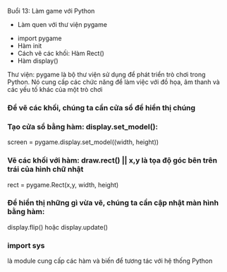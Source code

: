 Buổi 13: Làm game với Python
- Làm quen với thư viện pygame
+ import pygame
+ Hàm init
+ Cách vẽ các khối: Hàm Rect()
+ Hàm display()


Thư viện: pygame là bộ thư viện sử dụng để phát triển trò chơi trong Python. Nó cung cấp các chức năng để làm việc với đồ họa, âm thanh và các yếu tố khác của một trò chơi


### Để vẽ các khối, chúng ta cần cửa sổ để hiển thị chúng
### Tạo cửa sổ bằng hàm: display.set_model():
screen = pygame.display.set_model((width, height))

### Vẽ các khối với hàm: draw.rect() || x,y là tọa độ góc bên trên trái của hình chữ nhật
rect = pygame.Rect(x,y, width, height)

### Để hiển thị những gì vừa vẽ, chúng ta cần cập nhật màn hình bằng hàm: 
display.flip() hoặc display.update()

### import sys
là module cung cấp các hàm và biến để tương tác với hệ thống Python